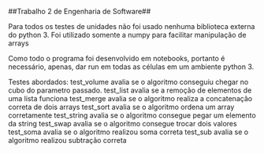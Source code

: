 ##Trabalho 2 de Engenharia de Software##


Para todos os testes de unidades não foi usado nenhuma biblioteca externa do python 3.
Foi utilizado somente a numpy para facilitar manipulação de arrays

Como todo o programa foi desenvolvido em notebooks, portanto é necessário,
apenas, dar run em todas as células em um ambiente python 3. 

Testes abordados: 
  test_volume avalia se o algoritmo conseguiu chegar no cubo do parametro passado.
  test_list avalia se a remoção de elementos de uma lista funciona
  test_merge avalia se o algoritmo realiza a concatenação correta de dois arrays
  test_sort avalia se o algoritmo ordena um array corretamente
  test_string avalia se o algoritmo consegue pegar um elemento da string
  test_swap avalia se o algoritmo consegue trocar dois valores
  test_soma avalia se o algoritmo realizou soma correta
  test_sub avalia se o algoritmo realizou subtração correta

